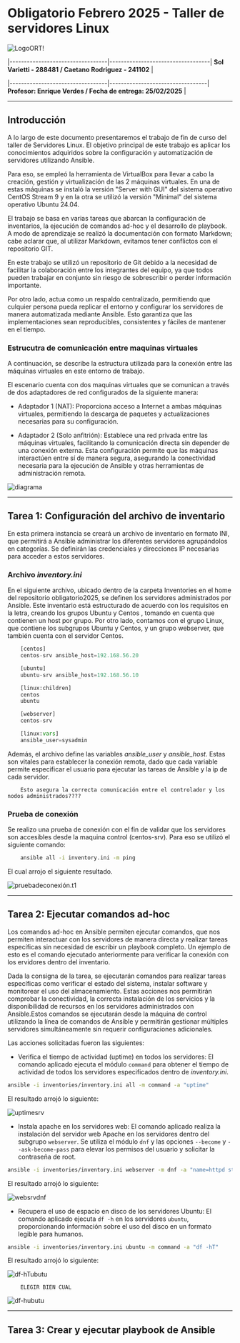 # Obligatorio Febrero 2025 - Taller de servidores Linux 


![LogoORT!](/images/logort.png) 

|----------------------------------|-----------------------------------| **Sol Varietti - 288481 / Caetano Rodriguez - 241102** |

|----------------------------------|----------------------------------| **Profesor: Enrique Verdes / Fecha de entrega: 25/02/2025** |


----------------


## Introducción

A lo largo de este documento presentaremos el trabajo de fin de curso del taller de Servidores Linux. El objetivo principal de este trabajo es aplicar los conocimientos adquiridos sobre la configuración y automatización de servidores utilizando Ansible. 

Para eso, se empleó la herramienta de VirtualBox para llevar a cabo la creación, gestión y virtualización de las 2 máquinas virtuales. En una de estas máquinas se instaló la versión "Server with GUI" del sistema operativo CentOS Stream 9 y en la otra se utilizó la versión "Minimal" del sistema operativo Ubuntu 24.04.  

El trabajo se basa en varias tareas que abarcan la configuración de inventarios, la ejecución de comandos ad-hoc y el desarrollo de playbook. A modo de aprendizaje se realizó la documentación con formato Markdown; cabe aclarar que, al utilizar Markdown, evitamos tener conflictos con el repositorio GIT.

En este trabajo se utilizó un repositorio de Git debido a la necesidad de facilitar la colaboración entre los integrantes del equipo, ya que todos pueden trabajar en conjunto sin riesgo de sobrescribir o perder información importante.

Por otro lado, actua como un respaldo centralizado, permitiendo que culquier persona pueda replicar el entorno y configurar los servidores de manera automatizada mediante Ansible. Esto garantiza que las implementaciones sean reproducibles, consistentes y fáciles de mantener en el tiempo.


### Estrucutra de comunicación entre maquinas virtuales
A continuación, se describe la estructura utilizada para la conexión entre las máquinas virtuales en este entorno de trabajo.

El escenario cuenta con dos maquinas virtuales que se comunican a través de dos adaptadores de red configurados de la siguiente manera:

- Adaptador 1 (NAT): Proporciona acceso a Internet a ambas máquinas virtuales, permitiendo la descarga de paquetes y actualizaciones necesarias para su configuración.
  
- Adaptador 2 (Solo anfitrión): Establece una red privada entre las máquinas virtuales, facilitando la comunicación directa sin depender de una conexión externa.
Esta configuración permite que las máquinas interactúen entre sí de manera segura, asegurando la conectividad necesaria para la ejecución de Ansible y otras herramientas de administración remota.

![diagrama](/images/diagrama.png)



-----




## Tarea 1: Configuración del archivo de inventario 

En esta primera instancia se creará un archivo de inventario en formato INI, que permitirá a Ansible administrar los diferentes servidores agrupándolos en categorías. Se definirán las credenciales y direcciones IP necesarias para acceder a estos servidores.

### Archivo *inventory.ini*

En el siguiente archivo, ubicado dentro de la carpeta Inventories en el home del repositorio obligatorio2025, se definen los servidores administrados por Ansible. Este inventario está estructurado de acuerdo con los requisitos en la letra, creando los grupos Ubuntu y Centos , tomando en cuenta que contienen un host por grupo. Por otro lado, contamos con el grupo Linux, que contiene los subgrupos Ubuntu y Centos, y un grupo webserver, que también cuenta con el servidor Centos.

```python
    [centos]
    centos-srv ansible_host=192.168.56.20

    [ubuntu]
    ubuntu-srv ansible_host=192.168.56.10

    [linux:children]
    centos
    ubuntu

    [webserver]
    centos-srv

    [linux:vars]
    ansible_user=sysadmin
```

Además, el archivo define las variables *ansible_user* y *ansible_host*. Estas son vitales para establecer la conexión remota, dado que cada variable permite especificar el usuario para ejecutar las tareas de Ansible y la ip de cada servidor.

        Esto asegura la correcta comunicación entre el controlador y los nodos administrados???? 

### Prueba de conexión

Se realizo una prueba de conexión con el fin de validar que los servidores son accesibles desde la maquina control (centos-srv). Para eso se utilizó el siguiente comando: 

```bash
    ansible all -i inventory.ini -m ping
```

El cual arrojo el siguiente resultado. 

![pruebadeconexión.t1](/images/pruebaconexion.png)



------





## Tarea 2: Ejecutar comandos ad-hoc

Los comandos ad-hoc en Ansible permiten ejecutar comandos, que nos permiten interactuar con los servidores de manera directa y realizar tareas específicas sin necesidad de escribir un playbook completo. Un ejemplo de esto es el comando ejecutado anteriormente para verificar la conexión con los ervidores dentro del inventario.

Dada la consigna de la tarea, se ejecutarán comandos para realizar tareas específicas como verificar el estado del sistema, instalar software y monitorear el uso del almacenamiento. Estas acciones nos permitirán comprobar la conectividad, la correcta instalación de los servicios y la disponibilidad de recursos en los servidores administrados con Ansible.Estos comandos se ejecutarán desde la máquina de control utilizando la línea de comandos de Ansible y permitirán gestionar múltiples servidores simultáneamente sin requerir configuraciones adicionales.

Las acciones solicitadas fueron las siguientes: 


- Verifica el tiempo de actividad (uptime) en todos los servidores:
El comando aplicado ejecuta el módulo `command` para obtener el tiempo de actividad de todos los servidores especificados dentro de *inventory.ini*.


 ```bash
ansible -i inventories/inventory.ini all -m command -a "uptime"
 ```

El resultado arrojó lo siguiente:

![uptimesrv](/images/uptimeall.png)




- Instala apache en los servidores web: 
El comando aplicado realiza la instalación del servidor web Apache en los servidores dentro del subgrupo `webserver`. Se utiliza el módulo `dnf` y las opciones `--become` y `--ask-become-pass` para elevar los permisos del usuario y solicitar la contraseña de root.



 ```bash
ansible -i inventories/inventory.ini webserver -m dnf -a "name=httpd state=present" --become --ask-become-pass
 ```



El resultado arrojó lo siguiente:

![websrvdnf](/images/httpdserweb.png)

- Recupera el uso de espacio en disco de los servidores Ubuntu:
El comando aplicado ejecuta `df -h` en los servidores `ubuntu`, proporcionando información sobre el uso del disco en un formato legible para humanos.


 ```bash
ansible -i inventories/inventory.ini ubuntu -m command -a "df -hT"
 ```

El resultado arrojó lo siguiente:

![df-hTubutu](/images/df-hTubunu.png)

        ELEGIR BIEN CUAL 

![df-hubutu](/images/df-hubuntu.png)






------





## Tarea 3: Crear y ejecutar playbook de Ansible





















